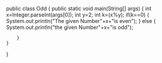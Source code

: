 
public class Odd {
	public static void main(String[] args) {
		int x=Integer.parseInt(args[0]);
		int y=2;
		int k=(x%y);
		if(k==0)
		{
			System.out.println("The given Number"+x+"is even");
		}
		else
		{
		System.out.println("the given Number"+x+"is odd");	
			
		}
	}
}
